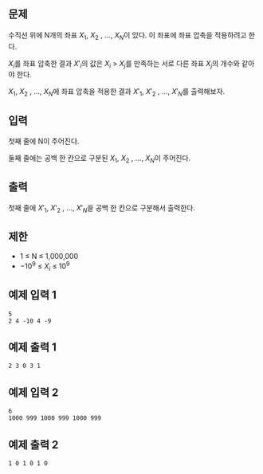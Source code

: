 ## 문제

수직선 위에 N개의 좌표 $X_1$, $X_2$ , ..., $X_N$이 있다. 이 좌표에 좌표 압축을 적용하려고 한다.

$X_i$를 좌표 압축한 결과 $X'_i$의 값은 $X_i$ > $X_j$를 만족하는 서로 다른 좌표 $X_j$의 개수와 같아야 한다.

$X_1$, $X_2$ , ..., $X_N$에 좌표 압축을 적용한 결과 $X'_1$, $X'_2$ , ..., $X'_N$를 출력해보자.

## 입력

첫째 줄에 N이 주어진다.

둘째 줄에는 공백 한 칸으로 구분된 $X_1$, $X_2$ , ..., $X_N$이 주어진다.

## 출력

첫째 줄에 $X'_1$, $X'_2$ , ..., $X'_N$을 공백 한 칸으로 구분해서 출력한다.

## 제한

-   1 ≤ N ≤ 1,000,000
-   $-10^9$ ≤ $X_i$ ≤ $10^9$

## 예제 입력 1

```
5
2 4 -10 4 -9
```

## 예제 출력 1

```
2 3 0 3 1
```

## 예제 입력 2

```
6
1000 999 1000 999 1000 999
```

## 예제 출력 2

```
1 0 1 0 1 0
```
